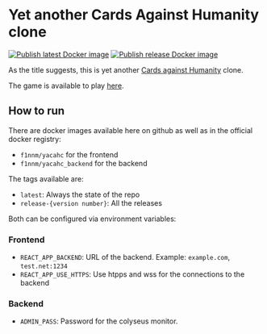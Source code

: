 # Yet another Cards Against Humanity clone

[![Publish latest Docker image](https://github.com/F1nnM/Yet-another-Cards-Against-Humanity-clone/actions/workflows/docker_push.yaml/badge.svg)](https://github.com/F1nnM/Yet-another-Cards-Against-Humanity-clone/actions/workflows/docker_push.yaml)
[![Publish release Docker image](https://github.com/F1nnM/Yet-another-Cards-Against-Humanity-clone/actions/workflows/docker_release.yaml/badge.svg)](https://github.com/F1nnM/Yet-another-Cards-Against-Humanity-clone/actions/workflows/docker_release.yaml)

As the title suggests, this is yet another [Cards against Humanity](https://cardsagainsthumanity.com/) clone.

The game is available to play [here](https://cah.mfinn.de).

## How to run

There are docker images available here on github as well as in the official docker registry:
- `f1nnm/yacahc` for the frontend
- `f1nnm/yacahc_backend` for the backend

The tags available are:
- `latest`: Always the state of the repo
- `release-{version number}`: All the releases

Both can be configured via environment variables:

### Frontend
- `REACT_APP_BACKEND`: URL of the backend. Example: `example.com`, `test.net:1234`
- `REACT_APP_USE_HTTPS`: Use htpps and wss for the connections to the backend

### Backend
- `ADMIN_PASS`: Password for the colyseus monitor.

<!-- Test -->
